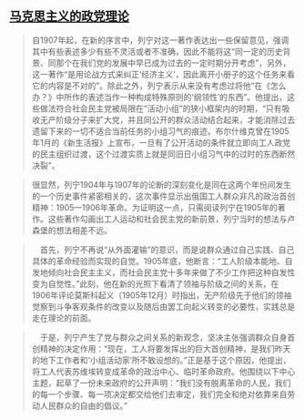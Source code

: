## [马克思主义的政党理论](https://www.marxists.org/chinese/reference-books/mia-chinese-michael-lowy-2010.htm)

> 自1907年起，在新的序言中，列宁对这一著作表达出一些保留意见，强调其中有些表述多少有些不灵活或者不准确，因此不能将这“同一定的历史背景、同那个在我们党的发展中早已成为过去的一定时期分开考虑”，另外，这一著作“是用论战方式来纠正‘经济主义’，因此离开小册子的这个任务来看它的内容是不对的”。除此之外，列宁表示从来没有考虑过将他“在《怎么办？》中所作的表述当作一种构成特殊原则的‘纲领性’的东西”。他提出，这些做法符合社会民主党被局限在“活动小组”的狭小框架内的时期，“只有吸收无产阶级分子来扩大党，并且同公开的群众活动结合起来，才能消除过去遗留下来的一切不适合当前任务的小组习气的痕迹。布尔什维克曾在1905年1月的《新生活报》上宣布，一旦有了公开活动的条件就立即向工人政党的民主组织过渡，这个过渡实质上就是同旧日小组习气中的过时的东西断然决裂”。

> 很显然，列宁1904年与1907年的论断的深刻变化是同在这两个年份间发生的一个历史事件紧密相关的，这次事件显示出俄国工人群众非凡的政治首创精神：1905—1906年革命。为证明这一点，只需阅读列宁在1905年的著作。这些著作勾画出工人运动和社会民主党的新前景，列宁当时的想法与卢森堡的想法相差不远。

>　首先，列宁不再说“从外面灌输”的意识，而是说群众通过自己实践、自己具体的革命经验而实现的自觉。1905年底，他断言：“工人阶级本能地、自发地倾向社会民主主义，而社会民主党十多年来做了不少工作把这种自发性变为自觉性。”此刻，他在新的光照下看清了领袖与阶级之间的关系，在1906年评论莫斯科起义（1905年12月）时指出，无产阶级先于他们的领袖觉察到斗争客观条件的改变以及随后由罢工向起义转变的必要性，实践总是走在理论的前面。

>　于是，列宁产生了党与群众之间关系的新观念，坚决主张强调群众自身首创精神的决定作用：“现在，工人将要发挥出的巨大首创精神，是我们昨天的地下工作者和‘小组活动家’所不敢设想的。”正是基于这个原因，他提出，将工人代表苏维埃转变成革命的政治中心、临时革命政府。他围绕以下中心主题，起草了一份未来政府的公开声明：“我们没有脱离革命的人民，我们的每一个步骤、每一项决定都交给他们去审定，我们完全和绝对依靠来自劳动人民群众的自由的倡议。”